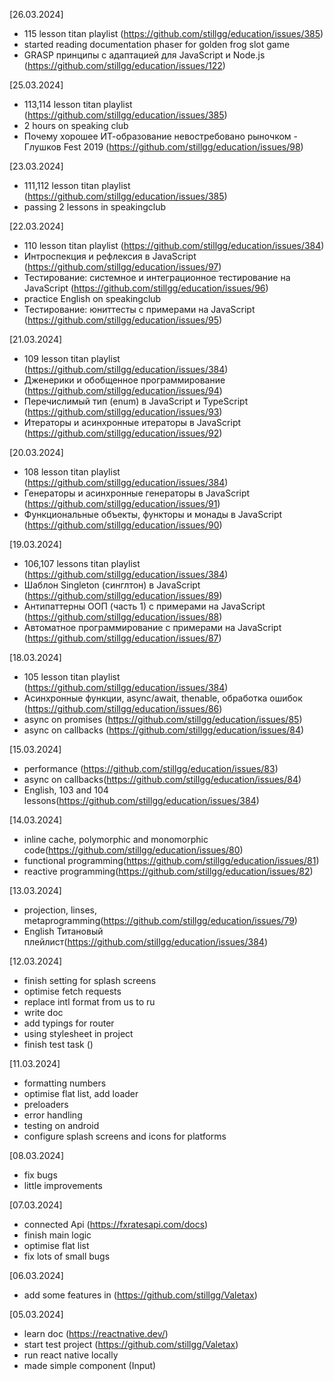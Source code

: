 [26.03.2024]

- 115 lesson titan playlist (https://github.com/stillgg/education/issues/385)
- started reading documentation phaser for golden frog slot game
- GRASP принципы с адаптацией для JavaScript и Node.js (https://github.com/stillgg/education/issues/122)

[25.03.2024]

- 113,114 lesson titan playlist (https://github.com/stillgg/education/issues/385)
- 2 hours on speaking club
- Почему хорошее ИТ-образование невостребовано рыночком - Глушков Fest 2019 (https://github.com/stillgg/education/issues/98)

[23.03.2024]

- 111,112 lesson titan playlist (https://github.com/stillgg/education/issues/385)
- passing 2 lessons in speakingclub

[22.03.2024]

- 110 lesson titan playlist (https://github.com/stillgg/education/issues/384)
- Интроспекция и рефлексия в JavaScript (https://github.com/stillgg/education/issues/97)
- Тестирование: системное и интеграционное тестирование на JavaScript (https://github.com/stillgg/education/issues/96)
- practice English on speakingclub
- Тестирование: юниттесты с примерами на JavaScript (https://github.com/stillgg/education/issues/95)

[21.03.2024]

- 109 lesson titan playlist (https://github.com/stillgg/education/issues/384)
- Дженерики и обобщенное программирование (https://github.com/stillgg/education/issues/94)
- Перечислимый тип (enum) в JavaScript и TypeScript (https://github.com/stillgg/education/issues/93)
- Итераторы и асинхронные итераторы в JavaScript (https://github.com/stillgg/education/issues/92)

[20.03.2024]

- 108 lesson titan playlist (https://github.com/stillgg/education/issues/384)
- Генераторы и асинхронные генераторы в JavaScript (https://github.com/stillgg/education/issues/91)
- Функциональные объекты, функторы и монады в JavaScript (https://github.com/stillgg/education/issues/90)

[19.03.2024]

- 106,107 lessons titan playlist (https://github.com/stillgg/education/issues/384)
- Шаблон Singleton (синглтон) в JavaScript (https://github.com/stillgg/education/issues/89)
- Антипаттерны ООП (часть 1) c примерами на JavaScript (https://github.com/stillgg/education/issues/88)
- Автоматное программирование c примерами на JavaScript (https://github.com/stillgg/education/issues/87)

[18.03.2024]

- 105 lesson titan playlist (https://github.com/stillgg/education/issues/384)
- Асинхронные функции, async/await, thenable, обработка ошибок (https://github.com/stillgg/education/issues/86)
- async on promises (https://github.com/stillgg/education/issues/85)
- async on callbacks (https://github.com/stillgg/education/issues/84)

[15.03.2024]

- performance (https://github.com/stillgg/education/issues/83)
- async on callbacks(https://github.com/stillgg/education/issues/84)
- English, 103 and 104 lessons(https://github.com/stillgg/education/issues/384)

[14.03.2024]

- inline cache, polymorphic and monomorphic code(https://github.com/stillgg/education/issues/80)
- functional programming(https://github.com/stillgg/education/issues/81)
- reactive programming(https://github.com/stillgg/education/issues/82)

[13.03.2024]

- projection, linses, metaprogramming(https://github.com/stillgg/education/issues/79)
- English Титановый плейлист(https://github.com/stillgg/education/issues/384)

[12.03.2024]

- finish setting for splash screens
- optimise fetch requests
- replace intl format from us to ru
- write doc
- add typings for router
- using stylesheet in project
- finish test task ()

[11.03.2024]

- formatting numbers
- optimise flat list, add loader
- preloaders
- error handling
- testing on android
- configure splash screens and icons for platforms

[08.03.2024]

- fix bugs
- little improvements

[07.03.2024]

- connected Api (https://fxratesapi.com/docs)
- finish main logic
- optimise flat list
- fix lots of small bugs

[06.03.2024]

- add some features in (https://github.com/stillgg/Valetax)

[05.03.2024]

- learn doc (https://reactnative.dev/)
- start test project (https://github.com/stillgg/Valetax)
- run react native locally
- made simple component (Input)
